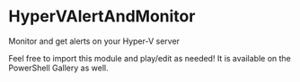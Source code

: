 # HyperVAlertAndMonitor
Monitor and get alerts on your Hyper-V server

Feel free to import this module and play/edit as needed! It is available on the PowerShell Gallery as well.
